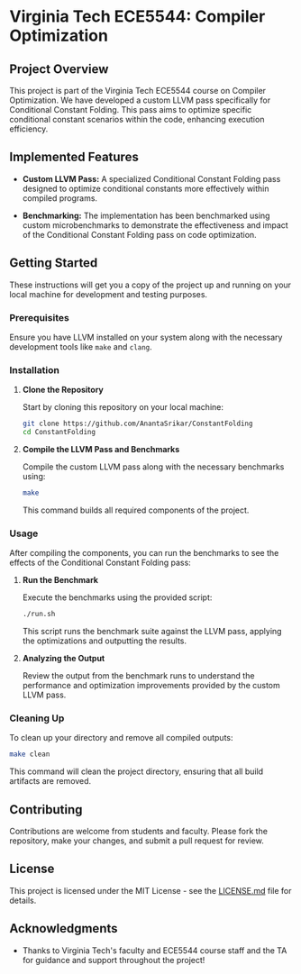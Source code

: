 # Virginia Tech ECE5544: Compiler Optimization

## Project Overview

This project is part of the Virginia Tech ECE5544 course on Compiler Optimization. We have developed a custom LLVM pass specifically for Conditional Constant Folding. This pass aims to optimize specific conditional constant scenarios within the code, enhancing execution efficiency.

## Implemented Features

- **Custom LLVM Pass:** A specialized Conditional Constant Folding pass designed to optimize conditional constants more effectively within compiled programs.

- **Benchmarking:** The implementation has been benchmarked using custom microbenchmarks to demonstrate the effectiveness and impact of the Conditional Constant Folding pass on code optimization.

## Getting Started

These instructions will get you a copy of the project up and running on your local machine for development and testing purposes.

### Prerequisites

Ensure you have LLVM installed on your system along with the necessary development tools like `make` and `clang`.

### Installation

1. **Clone the Repository**

   Start by cloning this repository on your local machine:

   ```bash
   git clone https://github.com/AnantaSrikar/ConstantFolding
   cd ConstantFolding
   ```

2. **Compile the LLVM Pass and Benchmarks**

   Compile the custom LLVM pass along with the necessary benchmarks using:

   ```bash
   make
   ```

   This command builds all required components of the project.

### Usage

After compiling the components, you can run the benchmarks to see the effects of the Conditional Constant Folding pass:

1. **Run the Benchmark**

   Execute the benchmarks using the provided script:

   ```bash
   ./run.sh
   ```

   This script runs the benchmark suite against the LLVM pass, applying the optimizations and outputting the results.

2. **Analyzing the Output**

   Review the output from the benchmark runs to understand the performance and optimization improvements provided by the custom LLVM pass.

### Cleaning Up

To clean up your directory and remove all compiled outputs:

```bash
make clean
```

This command will clean the project directory, ensuring that all build artifacts are removed.

## Contributing

Contributions are welcome from students and faculty. Please fork the repository, make your changes, and submit a pull request for review.

## License

This project is licensed under the MIT License - see the [LICENSE.md](LICENSE) file for details.

## Acknowledgments

- Thanks to Virginia Tech's faculty and ECE5544 course staff and the TA for guidance and support throughout the project!
```
